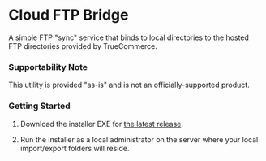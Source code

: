 # Cloud FTP Bridge
A simple FTP "sync" service that binds to local directories to the hosted FTP directories provided by TrueCommerce.

### Supportability Note
This utility is provided "as-is" and is not an officially-supported product.

### Getting Started
1. Download the installer EXE for [the latest release](https://github.com/TrueCommerce/CloudFtpBridge/releases/latest).

2. Run the installer as a local administrator on the server where your local import/export folders will reside.

